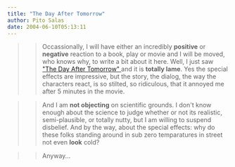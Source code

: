 ```yaml
---
title: "The Day After Tomorrow"
author: Pito Salas
date: 2004-06-10T05:13:11
---
```



>>

>> Occassionally, I will have either an incredibly **positive** or
**negative** reaction to a book, play or movie and I will be moved, who knows
why, to write a bit about it here. Well, I just saw ["The Day After Tomorrow"
](<http://www.apple.com/trailers/fox/dayaftertomorrow/>)and it is **totally
lame**. Yes the special effects are impressive, but the story, the dialog, the
way the characters react, is so stilted, so ridiculous, that it annoyed me
after 5 minutes in the movie.

>>

>> And I am **not objecting** on scientific grounds. I don't know enough about
the science to judge whether or not its realistic, semi-plausible, or totally
nutty, but I am willing to suspend disbelief. And by the way, about the
special effects: why do these folks standing around in sub zero temparatures
in street not even **look** cold?

>>

>> Anyway…


